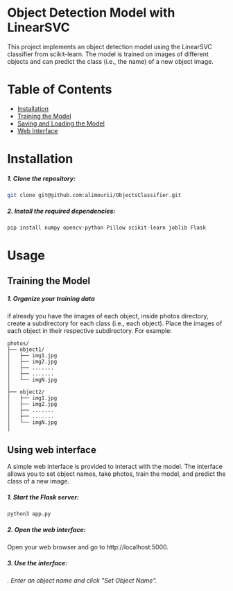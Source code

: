 
# Object Detection Model with LinearSVC

This project implements an object detection model using the LinearSVC classifier from scikit-learn.
The model is trained on images of different objects and can predict the class (i.e., the name) of a new object image.

# Table of Contents
- [Installation](Installation)
- [Training the Model](Training-the-Model)
- [Saving and Loading the Model](Saving-and-Loading-the-Model)
- [Web Interface](Web-Interface)

# Installation
##### 1. Clone the repository:
```bash
git clone git@github.com:alimourii/ObjectsClassifier.git
```
##### 2. Install the required dependencies:
```bash
pip install numpy opencv-python Pillow scikit-learn joblib Flask
```
# Usage
## Training the Model
##### 1. Organize your training data
if already you have the images of each object, inside photos directory, create a subdirectory for each class (i.e., each object). Place the images of each object in their respective subdirectory. For example:
```
photos/
├── object1/
│   ├── img1.jpg
│   ├── img2.jpg
│   ├── .......
│   ├── .......
│   └── imgN.jpg
│
├── object2/
│   ├── img1.jpg
│   ├── img2.jpg
│   ├── .......
│   ├── .......
│   └── imgN.jpg
│
```
## Using web interface
A simple web interface is provided to interact with the model. The interface allows you to set object names, take photos, train the model, and predict the class of a new image.
##### 1. Start the Flask server:
``` bash
python3 app.py
```
##### 2. Open the web interface:
Open your web browser and go to http://localhost:5000.
##### 3. Use the interface:
######     . Enter an object name and click "Set Object Name".
